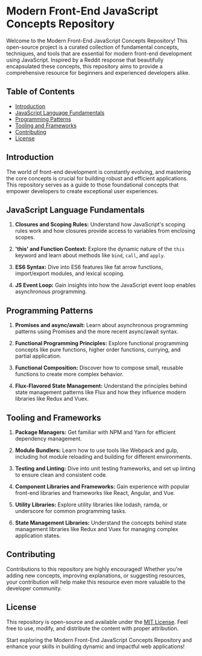 # Modern Front-End JavaScript Concepts Repository

Welcome to the Modern Front-End JavaScript Concepts Repository! This open-source project is a curated collection of fundamental concepts, techniques, and tools that are essential for modern front-end development using JavaScript. Inspired by a Reddit response that beautifully encapsulated these concepts, this repository aims to provide a comprehensive resource for beginners and experienced developers alike.

## Table of Contents

- [Introduction](#introduction)
- [JavaScript Language Fundamentals](#javascript-language-fundamentals)
- [Programming Patterns](#programming-patterns)
- [Tooling and Frameworks](#tooling-and-frameworks)
- [Contributing](#contributing)
- [License](#license)

## Introduction

The world of front-end development is constantly evolving, and mastering the core concepts is crucial for building robust and efficient applications. This repository serves as a guide to those foundational concepts that empower developers to create exceptional user experiences.

## JavaScript Language Fundamentals

1. **Closures and Scoping Rules:** Understand how JavaScript's scoping rules work and how closures provide access to variables from enclosing scopes.

2. **'this' and Function Context:** Explore the dynamic nature of the `this` keyword and learn about methods like `bind`, `call`, and `apply`.

3. **ES6 Syntax:** Dive into ES6 features like fat arrow functions, import/export modules, and lexical scoping.

4. **JS Event Loop:** Gain insights into how the JavaScript event loop enables asynchronous programming.

## Programming Patterns

1. **Promises and async/await:** Learn about asynchronous programming patterns using Promises and the more recent async/await syntax.

2. **Functional Programming Principles:** Explore functional programming concepts like pure functions, higher order functions, currying, and partial application.

3. **Functional Composition:** Discover how to compose small, reusable functions to create more complex behavior.

4. **Flux-Flavored State Management:** Understand the principles behind state management patterns like Flux and how they influence modern libraries like Redux and Vuex.

## Tooling and Frameworks

1. **Package Managers:** Get familiar with NPM and Yarn for efficient dependency management.

2. **Module Bundlers:** Learn how to use tools like Webpack and gulp, including hot module reloading and building for different environments.

3. **Testing and Linting:** Dive into unit testing frameworks, and set up linting to ensure clean and consistent code.

4. **Component Libraries and Frameworks:** Gain experience with popular front-end libraries and frameworks like React, Angular, and Vue.

5. **Utility Libraries:** Explore utility libraries like lodash, ramda, or underscore for common programming tasks.

6. **State Management Libraries:** Understand the concepts behind state management libraries like Redux and Vuex for managing complex application states.

## Contributing

Contributions to this repository are highly encouraged! Whether you're adding new concepts, improving explanations, or suggesting resources, your contribution will help make this resource even more valuable to the developer community.

## License

This repository is open-source and available under the [MIT License](LICENSE). Feel free to use, modify, and distribute the content with proper attribution.

Start exploring the Modern Front-End JavaScript Concepts Repository and enhance your skills in building dynamic and impactful web applications!
